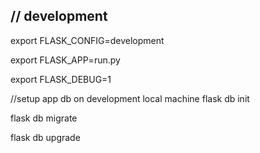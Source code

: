 
//
development
------------
export FLASK_CONFIG=development

export FLASK_APP=run.py

export FLASK_DEBUG=1


//setup app db on development local machine
flask db init

flask db migrate

flask db upgrade


